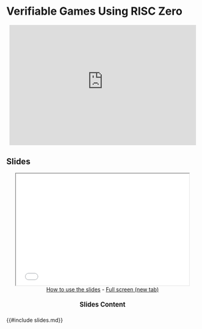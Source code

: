 # Verifiable Games Using RISC Zero

<center>
<iframe loading=lazy style="width: 97%; aspect-ratio: 1400/900; margin: 0 0;" src="https://www.youtube-nocookie.com/embed/AnMbd6hlRo0" title="YouTube video player" frameborder="0" allow="accelerometer; autoplay; clipboard-write; encrypted-media; gyroscope; picture-in-picture; web-share" referrerpolicy="strict-origin-when-cross-origin" allowfullscreen></iframe>
</center>

## Slides

<!-- markdown-link-check-disable -->
<center>
<iframe style="width: 90%; aspect-ratio: 1400/900; margin: 0 0;" src="slides.html"></iframe>
<br />
<a target="_blank" href="../../contribute/how-to/page.md#-how-to-use-revealjs-slides"><i class="fa fa-pencil-square"></i> How to use the slides</a> -
<a target="_blank" href="slides.html"><i class="fa fa-share-square"></i> Full screen (new tab)</a>
</center>
<!-- markdown-link-check-enable -->

<center style="margin: 1.3em 0; font-size: 1.2em;"><i class="fa fa-chevron-circle-down"></i> <strong>Slides Content</strong><i class="fa fa-chevron-circle-down"></i></center>
{{#include slides.md}}
<a href="#top" style="position: fixed; right: 11%; bottom: 3%;"><i style="font-size: 1.3em;" class="fa fa-arrow-up"></i></a>
